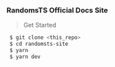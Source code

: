 ### RandomsTS Official Docs Site

> Get Started

```bash
 $ git clone <this_repo>
 $ cd randomsts-site
 $ yarn 
 $ yarn dev
```
